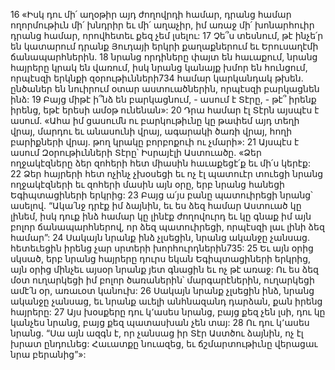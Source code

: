 16 «Իսկ դու մի՛ աղօթիր այդ ժողովրդի համար, դրանց համար ողորմութիւն մի՛ խնդրիր եւ մի՛ աղաչիր, իմ առաջ մի՛ խոնարհուիր դրանց համար, որովհետեւ քեզ չեմ լսելու: 17 Չե՞ս տեսնում, թէ ինչե՛ր են կատարում դրանք Յուդայի երկրի քաղաքներում եւ Երուսաղէմի ճանապարհներին. 18 նրանց որդիները փայտ են հաւաքում, նրանց հայրերը կրակ են վառում, իսկ նրանց կանայք խմոր են հունցում, որպէսզի երկնքի զօրութիւնների734 համար կարկանդակ թխեն. ընծաներ են նուիրում օտար աստուածներին, որպէսզի բարկացնեն ինձ: 19 Բայց միթէ ի՞նձ են բարկացնում, - ասում է Տէրը, - թէ՞ իրենք իրենց, եթէ երեսի ամօթ ունենան»: 20 Դրա համար էլ Տէրն այսպէս է ասում. «Ահա իմ ցասումն ու բարկութիւնը կը թափեմ այդ տեղի վրայ, մարդու եւ անասունի վրայ, ագարակի ծառի վրայ, հողի բարիքների վրայ. թող կրակը բորբոքուի ու չմարի»:
21 Այսպէս է ասում Զօրութիւնների Տէրը՝ Իսրայէլի Աստուածը. «Ձեր ողջակէզները ձեր զոհերի հետ միասին հաւաքեցէ՛ք եւ մի՛ս կերէք: 22 Ձեր հայրերի հետ ոչինչ չխօսեցի եւ ոչ էլ պատուէր տուեցի նրանց ողջակէզների եւ զոհերի մասին այն օրը, երբ նրանց հանեցի Եգիպտացիների երկրից: 23 Բայց ա՛յս բանը պատուիրեցի նրանց՝ ասելով. “Ակա՛նջ դրէք իմ ձայնին, եւ ես ձեզ համար Աստուած կը լինեմ, իսկ դուք ինձ համար կը լինէք ժողովուրդ եւ կը գնաք իմ այն բոլոր ճանապարհներով, որ ձեզ պատուիրեցի, որպէսզի լաւ լինի ձեզ համար”: 24 Սակայն նրանք ինձ չլսեցին, նրանց ականջը չանսաց. հետեւեցին իրենց չար սրտերի խորհուրդներին735: 25 Եւ այն օրից սկսած, երբ նրանց հայրերը դուրս եկան Եգիպտացիների երկրից, այն օրից մինչեւ այսօր նրանք յետ գնացին եւ ոչ թէ առաջ: Ու ես ձեզ մօտ ուղարկեցի իմ բոլոր ծառաներին՝ մարգարէներին, ուղարկեցի ամէ՛ն օր, առաւօտ կանուխ: 26 Սակայն նրանք չլսեցին ինձ, նրանց ականջը չանսաց, եւ նրանք աւելի անհնազանդ դարձան, քան իրենց հայրերը: 27 Այս խօսքերը դու կ՚ասես նրանց, բայց քեզ չեն լսի, դու կը կանչես նրանց, բայց քեզ պատասխան չեն տայ: 28 Ու դու կ՚ասես նրանց. “Սա այն ազգն է, որ չանսաց իր Տէր Աստծու ձայնին, ոչ էլ խրատ ընդունեց: Հաւատքը նուազեց, եւ ճշմարտութիւնը վերացաւ նրա բերանից”»:
